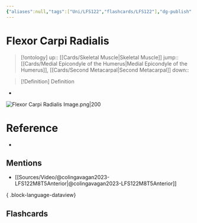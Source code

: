 ```yaml
---
{"aliases":null,"tags":["Uni/LFS122","flashcards/LFS122"],"dg-publish":true,"permalink":"/cards/flexor-carpi-radialis/","dgPassFrontmatter":true}
---
```


# Flexor Carpi Radialis

> [!ontology]
> up:: [[Cards/Skeletal Muscle\|Skeletal Muscle]]
> jump:: [[Cards/Medial Epicondyle of the Humerus\|Medial Epicondyle of the Humerus]], [[Cards/Second Metacarpal\|Second Metacarpal]]
> down:: 

> [!Definition] Definition

- 

![Flexor Carpi Radialis Image.png|200](/img/user/Extras/Images/Flexor%20Carpi%20Radialis%20Image.png)

# Reference

- 

## Mentions

- [[Sources/Video/@colingavagan2023-LFS122M8T5Anterior\|@colingavagan2023-LFS122M8T5Anterior]]

{ .block-language-dataview}

## Flashcards